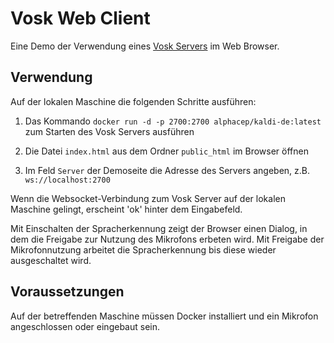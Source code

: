# Vosk Web Client

Eine Demo der Verwendung eines [Vosk Servers](https://alphacephei.com/vosk/server) im Web Browser.



## Verwendung

Auf der lokalen Maschine die folgenden Schritte ausführen:

1. Das Kommando `docker run -d -p 2700:2700 alphacep/kaldi-de:latest` zum Starten des Vosk Servers ausführen

2. Die Datei `index.html` aus dem Ordner `public_html` im Browser öffnen

3. Im Feld `Server` der Demoseite die Adresse des Servers angeben, z.B. `ws://localhost:2700`

Wenn die Websocket-Verbindung zum Vosk Server auf der lokalen Maschine gelingt, erscheint 'ok' hinter dem Eingabefeld.

Mit Einschalten der Spracherkennung zeigt der Browser einen Dialog, in dem die Freigabe zur Nutzung des Mikrofons erbeten wird. Mit Freigabe der Mikrofonnutzung arbeitet die Spracherkennung bis diese wieder ausgeschaltet wird.



## Voraussetzungen

Auf der betreffenden Maschine müssen Docker installiert und ein Mikrofon angeschlossen oder eingebaut sein. 
